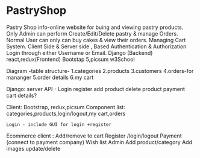 # PastryShop
Pastry Shop info-online website for buing and viewing pastry products.
Only Admin can perform Create/Edit/Delete pastry & manage Orders.
Normal User can only can buy cakes & view their orders.
Managing Cart System.
Client Side & Server side ,
Based Authentication & Authorization
Login through either Username or Email.
Django (Backend)
react,redux(Frontend)
Bootstap 5,picsum w3School

Diagram -table structure-
1.categories
2.products
3.customers
4.orders-for mananger
5.order details
6.my cart

Django: server API -
Login
register
add product
delete product
payment
cart details?

Client: 
	Bootstrap, redux,picsum
	Component list:
  categories,products,login/logout,my cart,orders
  
	Login - include GUI for login +register

Ecommerce 
client :
	Add/remove to cart
	Register /login/logout
	Payment (connect to payment company)
	Wish list
Admin
	Add product/category
	Add images
	update/delete

